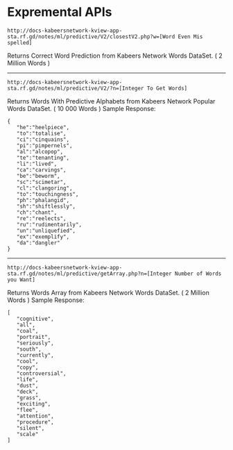 # Expremental APIs


```
http://docs-kabeersnetwork-kview-app-sta.rf.gd/notes/ml/predictive/V2/closestV2.php?w=[Word Even Mis spelled]
```
Returns Correct Word Prediction from Kabeers Network Words DataSet. ( 2 Million Words )

-----

```
http://docs-kabeersnetwork-kview-app-sta.rf.gd/notes/ml/predictive/V2/?n=[Integer To Get Words]
```
Returns Words With Predictive Alphabets from Kabeers Network Popular Words DataSet. ( 10 000 Words )
Sample Response:
```
{
   "he":"heelpiece",
   "to":"totalise",
   "ci":"cinquains",
   "pi":"pimpernels",
   "al":"alcopop",
   "te":"tenanting",
   "li":"lived",
   "ca":"carvings",
   "be":"beworm",
   "sc":"scimetar",
   "cl":"clangoring",
   "to":"touchingness",
   "ph":"phalangid",
   "sh":"shiftlessly",
   "ch":"chant",
   "re":"reelects",
   "ru":"rudimentarily",
   "un":"unliquefied",
   "ex":"exemplify",
   "da":"dangler"
}
```
-----

```
http://docs-kabeersnetwork-kview-app-sta.rf.gd/notes/ml/predictive/getArray.php?n=[Integer Number of Words you Want]
```
Returns Words Array from Kabeers Network Words DataSet. ( 2 Million Words )
Sample Response:

```
[
   "cognitive",
   "all",
   "coal",
   "portrait",
   "seriously",
   "south",
   "currently",
   "cool",
   "copy",
   "controversial",
   "life",
   "dust",
   "deck",
   "grass",
   "exciting",
   "flee",
   "attention",
   "procedure",
   "silent",
   "scale"
]
```

